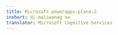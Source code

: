 ```yaml
---
title: Microsoft-powerapps-plano-2
inshort: di-maliwanag na
translator: Microsoft Cognitive Services
---
```




